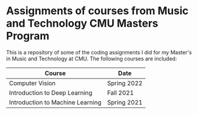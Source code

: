 # Assignments of courses from Music and Technology CMU Masters Program 
This is a repository of some of the coding assignments I did for my Master's in Music and Technology at CMU.
The following courses are included:

| Course | Date |
| ------ | ------ |
| Computer Vision | Spring 2022|
| Introduction to Deep Learning | Fall 2021 |
| Introduction to Machine Learning | Spring 2021 |
